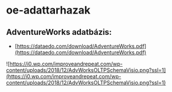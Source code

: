 # oe-adattarhazak

## AdventureWorks adatbázis:
 - [https://dataedo.com/download/AdventureWorks.pdf](https://dataedo.com/download/AdventureWorks.pdf)

![https://i0.wp.com/improveandrepeat.com/wp-content/uploads/2018/12/AdvWorksOLTPSchemaVisio.png?ssl=1](https://i0.wp.com/improveandrepeat.com/wp-content/uploads/2018/12/AdvWorksOLTPSchemaVisio.png?ssl=1)
